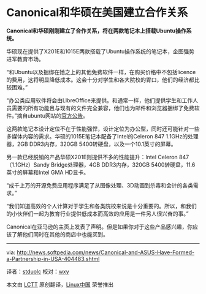 Canonical和华硕在美国建立合作关系
================================================================================
**Canonical和华硕刚刚建立了合作关系，将在两款笔记本上搭载Ubuntu操作系统。**

华硕现在提供了X201E和1015E两款搭载了Ubuntu操作系统的笔记本，企图强势进军教育市场。

“和Ubuntu以及捆绑在她之上的其他免费软件一样，在购买价格中不包括licence的费用，这将明显降低成本。这会十分对学生和各大院校的胃口，他们的经济都比较困难。”

“办公类应用软件将会由LIbreOffice来提供。和通常一样，他们提供学生和工作人员需要的所有功能且与现有的文件完全兼容，他们也为邮件和浏览器捆绑了免费软件。”摘自ubuntu网站的[官方公告][1]。

这两款笔记本设计定位不在于性能强悍，设计定位为办公型，同时还可能针对一些多媒体内容的需求。华硕的1015E笔记本配备了Intel的Celeron 847 1.1GHz的处理器，2GB DDR3内存，320GB 5400转硬盘，以及一个10.1英寸的屏幕。

另一款已经脱销的产品华硕X201E则提供不多的性能提升：Intel Celeron 847（1.1GHz）Sandy Bridge处理器，4GB DDR3内存，320GB 5400转硬盘，11.6英寸的屏幕和Intel GMA HD显卡。

“成千上万的开源免费应用程序满足了从图像处理、3D动画到杀毒和会计的各类需求。”

“我们知道高效的个人计算对于学生和各类院校来说是十分重要的。所以，和我们的小伙伴们一起为教育行业提供低成本而高效的应用是一件另人很兴奋的事。”

Canonical在亚马逊的主页上发表了声明。但是如果你对于这些产品感兴趣，你应该了解他们同时在其他的商店中也能买到。

--------------------------------------------------------------------------------

via: http://news.softpedia.com/news/Canonical-and-ASUS-Have-Formed-a-Partnership-in-USA-404483.shtml

译者：[stduolc](https://github.com/stduolc) 校对：[wxy](https://github.com/wxy)

本文由 [LCTT](https://github.com/LCTT/TranslateProject) 原创翻译，[Linux中国](http://linux.cn/) 荣誉推出

[1]:http://insights.ubuntu.com/resources/article/asus-and-ubuntu-deliver-affordable-world-class-laptops-to-usa-education/